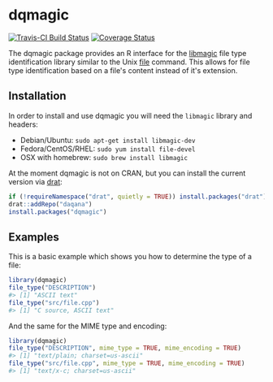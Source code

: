 
<!-- README.md is generated from README.Rmd. Please edit that file -->
dqmagic
=======

[![Travis-CI Build Status](https://travis-ci.org/daqana/dqmagic.svg?branch=master)](https://travis-ci.org/daqana/dqmagic) [![Coverage Status](https://img.shields.io/codecov/c/github/daqana/dqmagic/master.svg)](https://codecov.io/github/daqana/dqmagic?branch=master)

The dqmagic package provides an R interface for the [libmagic](https://linux.die.net/man/3/libmagic) file type identification library similar to the Unix [file](https://linux.die.net/man/1/file) command. This allows for file type identification based on a file's content instead of it's extension.

Installation
------------

In order to install and use dqmagic you will need the `libmagic` library and headers:

-   Debian/Ubuntu: `sudo apt-get install libmagic-dev`
-   Fedora/CentOS/RHEL: `sudo yum install file-devel`
-   OSX with homebrew: `sudo brew install libmagic`

At the moment dqmagic is not on CRAN, but you can install the current version via [drat](https://cran.r-project.org/package=drat):

``` r
if (!requireNamespace("drat", quietly = TRUE)) install.packages("drat")
drat::addRepo("daqana")
install.packages("dqmagic")
```

Examples
--------

This is a basic example which shows you how to determine the type of a file:

``` r
library(dqmagic)
file_type("DESCRIPTION")
#> [1] "ASCII text"
file_type("src/file.cpp")
#> [1] "C source, ASCII text"
```

And the same for the MIME type and encoding:

``` r
library(dqmagic)
file_type("DESCRIPTION", mime_type = TRUE, mime_encoding = TRUE)
#> [1] "text/plain; charset=us-ascii"
file_type("src/file.cpp", mime_type = TRUE, mime_encoding = TRUE)
#> [1] "text/x-c; charset=us-ascii"
```
